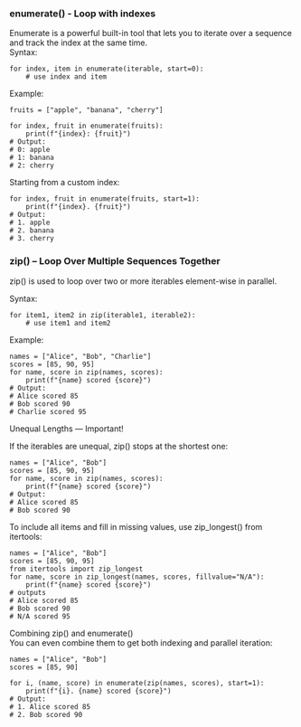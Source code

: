 
### enumerate() - Loop with indexes
Enumerate is a powerful built-in tool that lets you to iterate  over a sequence and track the index at the same time.  
Syntax:
```
for index, item in enumerate(iterable, start=0):
    # use index and item
``` 
Example:
```
fruits = ["apple", "banana", "cherry"]

for index, fruit in enumerate(fruits):
    print(f"{index}: {fruit}")
# Output:
# 0: apple
# 1: banana
# 2: cherry
```
Starting from a custom index:
```
for index, fruit in enumerate(fruits, start=1):
    print(f"{index}. {fruit}")
# Output:
# 1. apple
# 2. banana
# 3. cherry
```
### zip() – Loop Over Multiple Sequences Together
zip() is used to loop over two or more iterables element-wise in parallel.

Syntax:
```
for item1, item2 in zip(iterable1, iterable2):
    # use item1 and item2
```
Example:
```
names = ["Alice", "Bob", "Charlie"]
scores = [85, 90, 95]
for name, score in zip(names, scores):
    print(f"{name} scored {score}")
# Output:
# Alice scored 85
# Bob scored 90
# Charlie scored 95
```
Unequal Lengths — Important!

If the iterables are unequal, zip() stops at the shortest one:
```
names = ["Alice", "Bob"]
scores = [85, 90, 95]
for name, score in zip(names, scores):
    print(f"{name} scored {score}")
# Output:
# Alice scored 85
# Bob scored 90
```
To include all items and fill in missing values, use zip_longest() from itertools:
```
names = ["Alice", "Bob"]
scores = [85, 90, 95]
from itertools import zip_longest
for name, score in zip_longest(names, scores, fillvalue="N/A"):
    print(f"{name} scored {score}")
# outputs
# Alice scored 85
# Bob scored 90
# N/A scored 95
```
Combining zip() and enumerate()  
You can even combine them to get both indexing and parallel iteration:
```
names = ["Alice", "Bob"]
scores = [85, 90]

for i, (name, score) in enumerate(zip(names, scores), start=1):
    print(f"{i}. {name} scored {score}")
# Output:
# 1. Alice scored 85
# 2. Bob scored 90
```